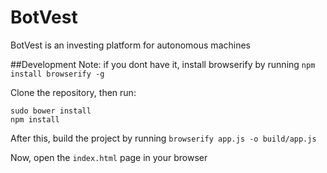 # BotVest
BotVest is an investing platform for autonomous machines 

##Development
Note: if you dont have it, install browserify by running ```npm install browserify -g```

Clone the repository, then run:

```
sudo bower install
npm install
```
After this, build the project by running ```browserify app.js -o build/app.js```

Now, open the ```index.html``` page in your browser
